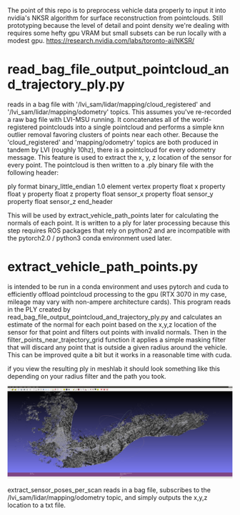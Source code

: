 The point of this repo is to preprocess vehicle data properly to input it into nvidia's NKSR algorithm for surface reconstruction from pointclouds. Still prototyping because the level of detail and point density we're dealing with requires some hefty gpu VRAM but small subsets can be run locally with a modest gpu. https://research.nvidia.com/labs/toronto-ai/NKSR/


# read_bag_file_output_pointcloud_and_trajectory_ply.py 
reads in a bag file with '/lvi_sam/lidar/mapping/cloud_registered' and '/lvi_sam/lidar/mapping/odometry' topics. This assumes you've re-recorded a raw bag file with LVI-MSU running.
It concatenates all of the world-registered pointclouds into a single pointcloud and performs a simple knn outlier removal favoring clusters of points near each other. 
Because the 'cloud_registered' and 'mapping/odometry' topics are both produced in tandem by LVI (roughly 10hz), there is a pointcloud for every odometry message. This feature is used to extract the x, y, z location of the sensor for every point. The pointcloud is then written to a .ply binary file with the following header:

ply
format binary_little_endian 1.0
element vertex
property float x
property float y
property float z
property float sensor_x
property float sensor_y
property float sensor_z
end_header

This will be used by extract_vehicle_path_points later for calculating the normals of each point. It is written to a ply for later processing because this step requires ROS packages that rely on python2 and are incompatible with the pytorch2.0 / python3 conda environment used later. 

# extract_vehicle_path_points.py 
is intended to be run in a conda environment and uses pytorch and cuda to efficiently offload pointcloud processing to the gpu (RTX 3070 in my case, mileage may vary with non-ampere architecture cards). This program reads in the PLY created by read_bag_file_output_pointcloud_and_trajectory_ply.py and calculates an estimate of the normal for each point based on the x,y,z location of the sensor for that point and filters out points with invalid normals. Then in the filter_points_near_trajectory_grid function it applies a simple masking filter that will discard any point that is outside a given radius around the vehicle. This can be improved quite a bit but it works in a reasonable time with cuda.

if you view the resulting ply in meshlab it should look something like this depending on your radius filter and the path you took.

![Image Description](brownfield_pc.png)



extract_sensor_poses_per_scan reads in a bag file, subscribes to the /lvi_sam/lidar/mapping/odometry topic, and simply outputs the x,y,z location to a txt file.

